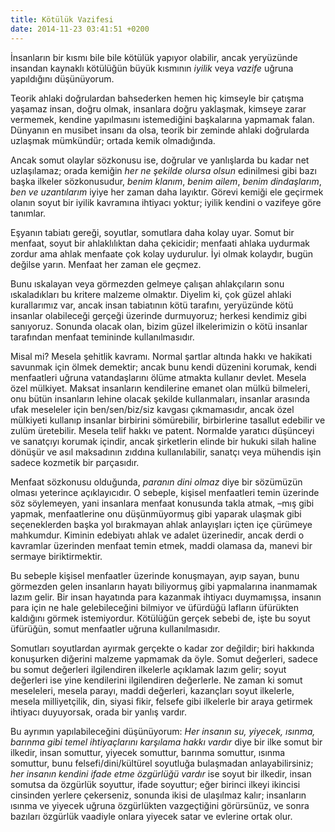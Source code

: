```yaml
---
title: Kötülük Vazifesi
date: 2014-11-23 03:41:51 +0200
---
```


İnsanların bir kısmı bile bile kötülük yapıyor olabilir, ancak
yeryüzünde insandan kaynaklı kötülüğün büyük kısmının *iyilik* veya
*vazife* uğruna yapıldığını düşünüyorum.

Teorik ahlaki doğrulardan bahsederken hemen hiç kimseyle bir çatışma
yaşamaz insan, doğru olmak, insanlara doğru yaklaşmak, kimseye zarar
vermemek, kendine yapılmasını istemediğini başkalarına yapmamak falan.
Dünyanın en musibet insanı da olsa, teorik bir zeminde ahlaki doğrularda
uzlaşmak mümkündür; ortada kemik olmadığında.

Ancak somut olaylar sözkonusu ise, doğrular ve yanlışlarda bu kadar net
uzlaşılamaz; orada kemiğin *her ne şekilde olursa olsun* edinilmesi gibi
bazı başka ilkeler sözkonusudur, *benim klanım*, *benim ailem*, *benim
dindaşlarım*, *ben ve uzantılarım* iyiye her zaman daha layıktır. Görevi
kemiği ele geçirmek olanın soyut bir iyilik kavramına ihtiyacı yoktur;
iyilik kendini o vazifeye göre tanımlar.

Eşyanın tabiatı gereği, soyutlar, somutlara daha kolay uyar. Somut bir
menfaat, soyut bir ahlaklılıktan daha çekicidir; menfaati ahlaka
uydurmak zordur ama ahlak menfaate çok kolay uydurulur. İyi olmak
kolaydır, bugün değilse yarın. Menfaat her zaman ele geçmez.

Bunu ıskalayan veya görmezden gelmeye çalışan ahlakçıların sonu
ıskaladıkları bu kritere malzeme olmaktır. Diyelim ki, çok güzel ahlaki
kurallarımız var, ancak insan tabiatının kötü tarafını, yeryüzünde kötü
insanlar olabileceği gerçeği üzerinde durmuyoruz; herkesi kendimiz gibi
sanıyoruz. Sonunda olacak olan, bizim güzel ilkelerimizin o kötü
insanlar tarafından menfaat temininde kullanılmasıdır.

Misal mi? Mesela şehitlik kavramı. Normal şartlar altında hakkı ve
hakikati savunmak için ölmek demektir; ancak bunu kendi düzenini
korumak, kendi menfaatleri uğruna vatandaşlarını ölüme atmakta kullanır
devlet. Mesela özel mülkiyet. Maksat insanların kendilerine emanet olan
mülkü bilmeleri, onu bütün insanların lehine olacak şekilde
kullanmaları, insanlar arasında ufak meseleler için ben/sen/biz/siz
kavgası çıkmamasıdır, ancak özel mülkiyeti kullanıp insanlar birbirini
sömürebilir, birbirlerine tasallut edebilir ve zulüm üretebilir. Mesela
telif hakkı ve patent. Normalde yaratıcı düşünceyi ve sanatçıyı korumak
içindir, ancak şirketlerin elinde bir hukuki silah haline dönüşür ve
asıl maksadının zıddına kullanılabilir, sanatçı veya mühendis işin
sadece kozmetik bir parçasıdır.

Menfaat sözkonusu olduğunda, *paranın dini olmaz* diye bir sözümüzün
olması yeterince açıklayıcıdır. O sebeple, kişisel menfaatleri temin
üzerinde söz söylemeyen, yani insanlara menfaat konusunda takla atmak,
–mış gibi yapmak, menfaatlerine onu düşünmüyormuş gibi yaparak ulaşmak
gibi seçeneklerden başka yol bırakmayan ahlak anlayışları içten içe
çürümeye mahkumdur. Kiminin edebiyatı ahlak ve adalet üzerinedir, ancak
derdi o kavramlar üzerinden menfaat temin etmek, maddi olamasa da,
manevi bir sermaye biriktirmektir.

Bu sebeple kişisel menfaatler üzerinde konuşmayan, ayıp sayan, bunu
görmezden gelen insanların hayatı biliyormuş gibi yapmalarına inanmamak
lazım gelir. Bir insan hayatında para kazanmak ihtiyacı duymamışsa,
insanın para için ne hale gelebileceğini bilmiyor ve üfürdüğü lafların
üfürükten kaldığını görmek istemiyordur. Kötülüğün gerçek sebebi de,
işte bu soyut üfürüğün, somut menfaatler uğruna kullanılmasıdır.

Somutları soyutlardan ayırmak gerçekte o kadar zor değildir; biri
hakkında konuşurken diğerini malzeme yapmamak da öyle. Somut değerleri,
sadece bu somut değerleri ilgilendiren ilkelerle açıklamak lazım gelir;
soyut değerleri ise yine kendilerini ilgilendiren değerlerle. Ne zaman
ki somut meseleleri, mesela parayı, maddi değerleri, kazançları soyut
ilkelerle, mesela milliyetçilik, din, siyasi fikir, felsefe gibi
ilkelerle bir araya getirmek ihtiyacı duyuyorsak, orada bir yanlış
vardır.

Bu ayrımın yapılabileceğini düşünüyorum: *Her insanın su, yiyecek,
ısınma, barınma gibi temel ihtiyaçlarını karşılama hakkı vardır* diye
bir ilke somut bir ilkedir, insan somuttur, yiyecek somuttur, barınma
somuttur, ısınma somuttur, bunu felsefi/dini/kültürel soyutluğa
bulaşmadan anlayabilirsiniz; *her insanın kendini ifade etme özgürlüğü
vardır* ise soyut bir ilkedir, insan somutsa da özgürlük soyuttur, ifade
soyuttur; eğer birinci ilkeyi ikincisi cinsinden yerlere çekerseniz,
sonunda ikisi de ulaşılmaz kalır; insanların ısınma ve yiyecek uğruna
özgürlükten vazgeçtiğini görürsünüz, ve sonra bazıları özgürlük vaadiyle
onlara yiyecek satar ve evlerine ortak olur.
